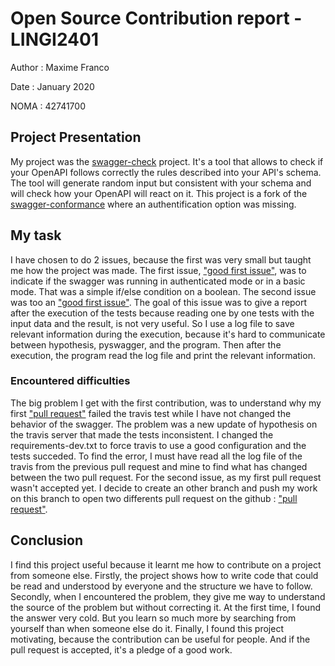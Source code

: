 # Open Source Contribution report - LINGI2401

Author : Maxime Franco

Date : January 2020

NOMA : 42741700

## Project Presentation

My project was the [swagger-check](https://github.com/adimian/swagger-check) project. 
It's a tool that allows to check if your OpenAPI follows correctly the rules described into your API's schema. The tool will generate random input but consistent with your schema and will check how your OpenAPI will react on it.
This project is a fork of the [swagger-conformance](https://github.com/olipratt/swagger-conformance) where an authentification option was missing.


## My task
I have chosen to do 2 issues, because the first was very small but taught me how the project was made.
The first issue, ["good first issue"](https://github.com/adimian/swagger-check/issues/3), was to indicate if the swagger was running in authenticated mode or in a basic mode. That was a simple if/else condition on a boolean. 
The second issue was too an ["good first issue"](https://github.com/adimian/swagger-check/issues/4). The goal of this issue was to give a report after the execution of the tests because reading one by one tests with the input data and the result, is not very useful. So I use a log file to save relevant information during the execution, because it's hard to communicate between hypothesis, pyswagger, and the program. Then after the execution, the program read the log file and print the relevant information. 

### Encountered difficulties
The big problem I get with the first contribution, was to understand why my first ["pull request"](https://github.com/adimian/swagger-check/pull/6) failed the travis test while I have not changed the behavior of the swagger. The problem was a new update of hypothesis on the travis server that made the tests inconsistent. I changed the requirements-dev.txt to force travis to use a good configuration and the tests succeded.
To find the error, I must have read all the log file of the travis from the previous pull request and mine to find what has changed between the two pull request.
For the second issue, as my first pull request wasn't accepted yet. I decide to create an other branch and push my work on this branch to open two differents pull request on the github : ["pull request"](https://github.com/adimian/swagger-check/pull/7).

## Conclusion
I find this project useful because it learnt me how to contribute on a project from someone else.
Firstly, the project shows how to write code that could be read and understood by everyone and the structure we have to follow.
Secondly, when I encountered the problem, they give me way to understand the source of the problem but without correcting it. At the first time, I found the answer very cold. But you learn so much more by searching from yourself than when someone else do it.
Finally, I found this project motivating, because the contribution can be useful for people. And if the pull request is accepted, it's a pledge of a good work.
